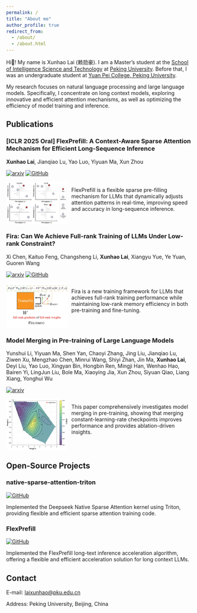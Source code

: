 ```yaml
---
permalink: /
title: "About me"
author_profile: true
redirect_from: 
  - /about/
  - /about.html
---
```


Hi👋! My name is Xunhao Lai (赖勋豪). I am a Master’s student at the [School of Intelligence Science and Technology](https://sai.pku.edu.cn/znxyenglish/) at [Peking University](https://english.pku.edu.cn). Before that, I was an undergraduate student at [Yuan Pei College, Peking University](https://yuanpei.pku.edu.cn/en/).

My research focuses on natural language processing and large language models. Specifically, I concentrate on long context models, exploring innovative and efficient attention mechanisms, as well as optimizing the efficiency of model training and inference.

## Publications

### [ICLR 2025 Oral] FlexPrefill: A Context-Aware Sparse Attention Mechanism for Efficient Long-Sequence Inference

**Xunhao Lai**, Jianqiao Lu, Yao Luo, Yiyuan Ma, Xun Zhou

[![arxiv](https://img.shields.io/badge/arXiv-2502.20766-b31b1b.svg?style=flat-square)](https://arxiv.org/abs/2502.20766)
[![GitHub](https://img.shields.io/badge/-GitHub-black?logo=github&style=flat-square)](https://github.com/bytedance/FlexPrefill)

<div style="margin-bottom: 20px; overflow: hidden;">
<img src="/images/about_flexprefill.jpg" alt="FlexPrefill" style="float: left; width: 33%; margin-right: 10px;">
<p>FlexPrefill is a flexible sparse pre-filling mechanism for LLMs that dynamically adjusts attention patterns in real-time, improving speed and accuracy in long-sequence inference.</p>
</div>

### Fira: Can We Achieve Full-rank Training of LLMs Under Low-rank Constraint?

Xi Chen, Kaituo Feng, Changsheng Li, **Xunhao Lai**, Xiangyu Yue, Ye Yuan, Guoren Wang

[![arxiv](https://img.shields.io/badge/arXiv-2410.01623-b31b1b.svg?style=flat-square)](https://arxiv.org/abs/2410.01623)
[![GitHub](https://img.shields.io/badge/-GitHub-black?logo=github&style=flat-square)](https://github.com/xichen-fy/Fira)

<div style="margin-bottom: 20px; overflow: hidden;">
<img src="/images/about_fira.jpg" alt="Fira" style="float: left; width: 33%; margin-right: 10px;">
<p>Fira is a new training framework for LLMs that achieves full-rank training performance while maintaining low-rank memory efficiency in both pre-training and fine-tuning.</p>
</div>

### Model Merging in Pre-training of Large Language Models

Yunshui Li, Yiyuan Ma, Shen Yan, Chaoyi Zhang, Jing Liu, Jianqiao Lu, Ziwen Xu, Mengzhao Chen, Minrui Wang, Shiyi Zhan, Jin Ma, **Xunhao Lai**, Deyi Liu, Yao Luo, Xingyan Bin, Hongbin Ren, Mingji Han, Wenhao Hao, Bairen Yi, LingJun Liu, Bole Ma, Xiaoying Jia, Xun Zhou, Siyuan Qiao, Liang Xiang, Yonghui Wu

[![arxiv](https://img.shields.io/badge/arXiv-2505.12082-b31b1b.svg?style=flat-square)](https://arxiv.org/abs/2505.12082)

<div style="margin-bottom: 20px; overflow: hidden;">
<img src="/images/about_pma.png" alt="PMA" style="float: left; width: 33%; margin-right: 10px;">
<p>This paper comprehensively investigates model merging in pre-training, showing that merging constant-learning-rate checkpoints improves performance and provides ablation-driven insights.</p>
</div>

## Open-Source Projects

### native-sparse-attention-triton

[![GitHub](https://img.shields.io/badge/-GitHub-black?logo=github&style=flat-square)](https://github.com/XunhaoLai/native-sparse-attention-triton)

Implemented the Deepseek Native Sparse Attention kernel using Triton, providing flexible and efficient sparse attention training code.

### FlexPrefill

[![GitHub](https://img.shields.io/badge/-GitHub-black?logo=github&style=flat-square)](https://github.com/bytedance/FlexPrefill)

Implemented the FlexPrefill long-text inference acceleration algorithm, offering a flexible and efficient acceleration solution for long context LLMs.

## Contact

E-mail: <laixunhao@pku.edu.cn>

Address: Peking University, Beijing, China
